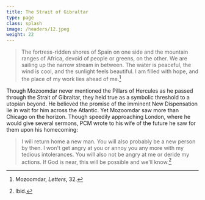 ```yaml
---
title: The Strait of Gibraltar
type: page
class: splash
image: /headers/12.jpeg
weight: 22
---
```


> The fortress-ridden shores of Spain on one side and the mountain ranges
of Africa, devoid of people or greens, on the other. We are sailing up
the narrow stream in between. The water is peaceful, the wind is cool,
and the sunlight feels beautiful. I am filled with hope, and the place
of my work lies ahead of me.[^33]

Though Mozoomdar never mentioned the Pillars of Hercules as he passed
through the Strait of Gibraltar, they held true as a symbolic threshold
to a utopian beyond. He believed the promise of the imminent New
Dispensation lie in wait for him across the Atlantic. Yet Mozoomdar saw
more than Chicago on the horizon. Though speedily approaching London,
where he would give several sermons, PCM wrote to his wife of the future
he saw for them upon his homecoming:

> I will return home a new man. You will also probably be a new person by
then. I won't get angry at you or annoy you any more with my tedious
intolerances. You will also not be angry at me or deride my actions. If
God is near, this will be possible and we'll know.[^34]

[^33]: Mozoomdar, *Letters*, 32.

[^34]: Ibid.
